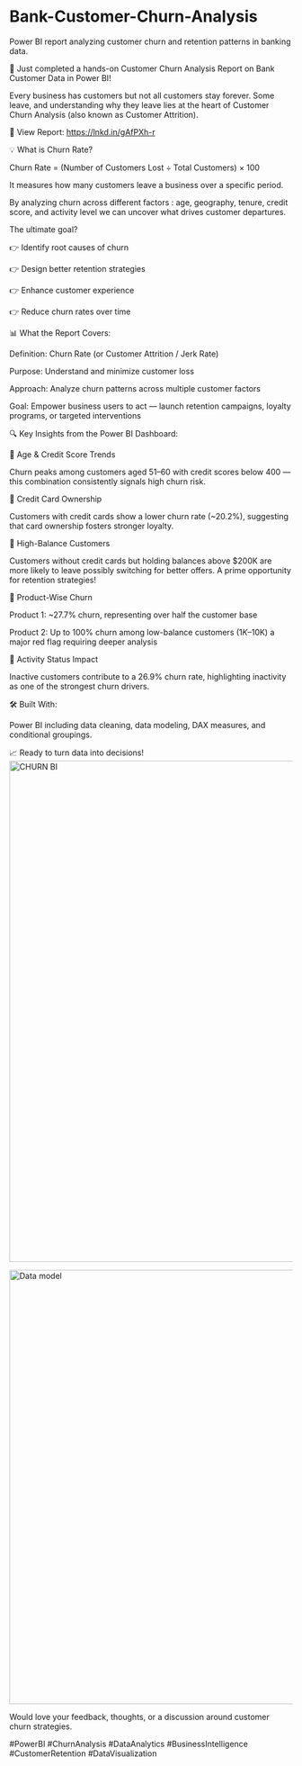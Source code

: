 # Bank-Customer-Churn-Analysis
Power BI report analyzing customer churn and retention patterns in banking data.

🎯 Just completed a hands-on Customer Churn Analysis Report on Bank Customer Data in Power BI!

Every business has customers but not all customers stay forever. Some leave, and understanding why they leave lies at the heart of Customer Churn Analysis (also known as Customer Attrition).



🔗 View Report: https://lnkd.in/gAfPXh-r



💡 What is Churn Rate?

 Churn Rate = (Number of Customers Lost ÷ Total Customers) × 100

It measures how many customers leave a business over a specific period.

 By analyzing churn across different factors : age, geography, tenure, credit score, and activity level  we can uncover what drives customer departures.



The ultimate goal?

 👉 Identify root causes of churn

 👉 Design better retention strategies

 👉 Enhance customer experience

 👉 Reduce churn rates over time



📊 What the Report Covers:

 Definition: Churn Rate (or Customer Attrition / Jerk Rate)

 Purpose: Understand and minimize customer loss

 Approach: Analyze churn patterns across multiple customer factors

 Goal: Empower business users to act — launch retention campaigns, loyalty programs, or targeted interventions



🔍 Key Insights from the Power BI Dashboard:

🔹 Age & Credit Score Trends

 Churn peaks among customers aged 51–60 with credit scores below 400 — this combination consistently signals high churn risk.

🔹 Credit Card Ownership

 Customers with credit cards show a lower churn rate (~20.2%), suggesting that card ownership fosters stronger loyalty.

🔹 High-Balance Customers

 Customers without credit cards but holding balances above $200K are more likely to leave  possibly switching for better offers. A prime opportunity for retention strategies!

🔹 Product-Wise Churn

Product 1: ~27.7% churn, representing over half the customer base

Product 2: Up to 100% churn among low-balance customers ($1K–$10K)  a major red flag requiring deeper analysis

🔹 Activity Status Impact

 Inactive customers contribute to a 26.9% churn rate, highlighting inactivity as one of the strongest churn drivers.


🛠 Built With:

 Power BI  including data cleaning, data modeling, DAX measures, and conditional groupings.



📈 Ready to turn data into decisions!
<img width="1731" height="891" alt="CHURN BI" src="https://github.com/user-attachments/assets/460e8c63-a872-44c2-8cd1-1fbcf7e9cfae" />

<img width="1126" height="772" alt="Data model" src="https://github.com/user-attachments/assets/b6ab19bd-2267-4ae1-b7a3-3969da2a0694" />



 Would love your feedback, thoughts, or a discussion around customer churn strategies.



#PowerBI #ChurnAnalysis #DataAnalytics #BusinessIntelligence #CustomerRetention #DataVisualization
